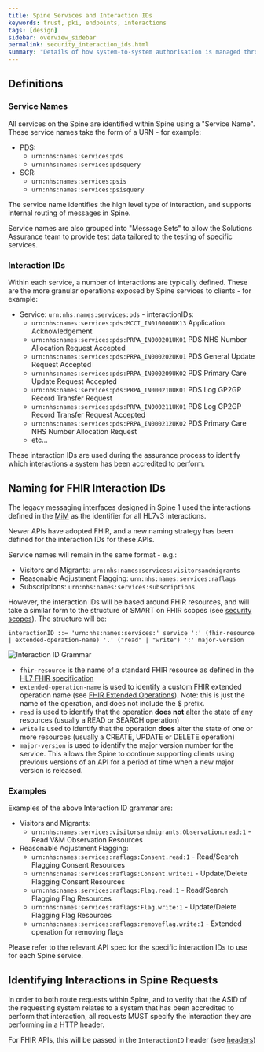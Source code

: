 ```yaml
---
title: Spine Services and Interaction IDs
keywords: trust, pki, endpoints, interactions
tags: [design]
sidebar: overview_sidebar
permalink: security_interaction_ids.html
summary: "Details of how system-to-system authorisation is managed through the use of Interaction IDs for Services."
---
```


## Definitions ##

### Service Names ###

All services on the Spine are identified within Spine using a "Service Name". These service names take the form of a URN - for example:

- PDS:
  - ```urn:nhs:names:services:pds```
  - ```urn:nhs:names:services:pdsquery```
- SCR:
  - ```urn:nhs:names:services:psis```
  - ```urn:nhs:names:services:psisquery```

The service name identifies the high level type of interaction, and supports internal routing of messages in Spine.

Service names are also grouped into "Message Sets" to allow the Solutions Assurance team to provide test data tailored to the testing of specific services.

### Interaction IDs ###

Within each service, a number of interactions are typically defined. These are the more granular operations exposed by Spine services to clients - for example:

- Service: ```urn:nhs:names:services:pds``` - interactionIDs:
  - ```urn:nhs:names:services:pds:MCCI_IN010000UK13``` Application Acknowledgement
  - ```urn:nhs:names:services:pds:PRPA_IN000201UK01``` PDS NHS Number Allocation Request Accepted
  - ```urn:nhs:names:services:pds:PRPA_IN000202UK01``` PDS General Update Request Accepted
  - ```urn:nhs:names:services:pds:PRPA_IN000209UK02``` PDS Primary Care Update Request Accepted
  - ```urn:nhs:names:services:pds:PRPA_IN000210UK01``` PDS Log GP2GP Record Transfer Request
  - ```urn:nhs:names:services:pds:PRPA_IN000211UK01``` PDS Log GP2GP Record Transfer Request Accepted
  - ```urn:nhs:names:services:pds:PRPA_IN000212UK02``` PDS Primary Care NHS Number Allocation Request
  - etc...

These interaction IDs are used during the assurance process to identify which interactions a system has been accredited to perform.

## Naming for FHIR Interaction IDs ##

The legacy messaging interfaces designed in Spine 1 used the interactions defined in the [MiM](mim_messaging.html) as the identifier for all HL7v3 interactions.

Newer APIs have adopted FHIR, and a new naming strategy has been defined for the interaction IDs for these APIs.

Service names will remain in the same format - e.g.:

- Visitors and Migrants: ```urn:nhs:names:services:visitorsandmigrants```
- Reasonable Adjustment Flagging: ```urn:nhs:names:services:raflags```
- Subscriptions: ```urn:nhs:names:services:subscriptions```

However, the interaction IDs will be based around FHIR resources, and will take a similar form to the structure of SMART on FHIR scopes (see [security scopes](security_scopes.html)). The structure will be:

<!-- Diagram generated using: http://www.bottlecaps.de/rr/ui -->

```interactionID ::= 'urn:nhs:names:services:' service ':' (fhir-resource | extended-operation-name) '.' ("read" | "write") ':' major-version```

![Interaction ID Grammar](images/design/interactionID.png)

- ```fhir-resource``` is the name of a standard FHIR resource as defined in the [HL7 FHIR specification](https://www.hl7.org/fhir/resourcelist.html)
- ```extended-operation-name``` is used to identify a custom FHIR extended operation name (see [FHIR Extended Operations](https://www.hl7.org/fhir/operations.html)). Note: this is just the name of the operation, and does not include the $ prefix.
- ```read``` is used to identify that the operation **does not** alter the state of any resources (usually a READ or SEARCH operation)
- ```write``` is used to identify that the operation **does** alter the state of one or more resources (usually a CREATE, UPDATE or DELETE operation)
- ```major-version``` is used to identify the major version number for the service. This allows the Spine to continue supporting clients using previous versions of an API for a period of time when a new major version is released.

### Examples ###

Examples of the above Interaction ID grammar are:

- Visitors and Migrants:
  - ```urn:nhs:names:services:visitorsandmigrants:Observation.read:1``` - Read V&M Observation Resources
- Reasonable Adjustment Flagging:
  - ```urn:nhs:names:services:raflags:Consent.read:1``` - Read/Search Flagging Consent Resources
  - ```urn:nhs:names:services:raflags:Consent.write:1``` - Update/Delete Flagging Consent Resources
  - ```urn:nhs:names:services:raflags:Flag.read:1``` - Read/Search Flagging Flag Resources
  - ```urn:nhs:names:services:raflags:Flag.write:1``` - Update/Delete Flagging Flag Resources
  - ```urn:nhs:names:services:raflags:removeflag.write:1``` - Extended operation for removing flags

Please refer to the relevant API spec for the specific interaction IDs to use for each Spine service.

## Identifying Interactions in Spine Requests ##

In order to both route requests within Spine, and to verify that the ASID of the requesting system relates to a system that has been accredited to perform that interaction, all requests MUST specify the interaction they are performing in a HTTP header.

For FHIR APIs, this will be passed in the ```InteractionID``` header (see [headers](resources_headers.html))


